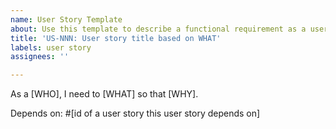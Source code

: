 ```yaml
---
name: User Story Template
about: Use this template to describe a functional requirement as a user story.
title: 'US-NNN: User story title based on WHAT'
labels: user story
assignees: ''

---
```


As a [WHO], I need to [WHAT] so that [WHY].

Depends on: #[id of a user story this user story depends on]
